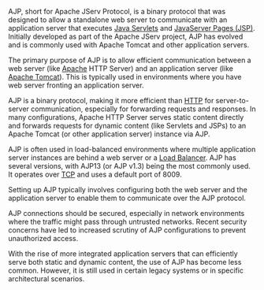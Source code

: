 AJP, short for Apache JServ Protocol, is a binary protocol that was designed to allow a standalone web server to communicate with an application server that executes [Java Servlets](../misc/servlets.md) and [JavaServer Pages (JSP)](../misc/jsp.md). Initially developed as part of the Apache JServ project, AJP has evolved and is commonly used with Apache Tomcat and other application servers.

The primary purpose of AJP is to allow efficient communication between a web server (like [Apache](../web/apache.md) HTTP Server) and an application server (like [Apache Tomcat](../misc/tomcat.md)). This is typically used in environments where you have web server fronting an application server.

AJP is a binary protocol, making it more efficient than [HTTP](../web/http.md) for server-to-server communication, especially for forwarding requests and responses. In many configurations, Apache HTTP Server serves static content directly and forwards requests for dynamic content (like Servlets and JSPs) to an Apache Tomcat (or other application server) instance via AJP.

AJP is often used in load-balanced environments where multiple application server instances are behind a web server or a [Load Balancer](../web/loadb.md). AJP has several versions, with AJP13 (or AJP v1.3) being the most commonly used. It operates over [TCP](../networking/tcp.md) and uses a default port of 8009.

Setting up AJP typically involves configuring both the web server and the application server to enable them to communicate over the AJP protocol. 

AJP connections should be secured, especially in network environments where the traffic might pass through untrusted networks. Recent security concerns have led to increased scrutiny of AJP configurations to prevent unauthorized access.

With the rise of more integrated application servers that can efficiently serve both static and dynamic content, the use of AJP has become less common. However, it is still used in certain legacy systems or in specific architectural scenarios.